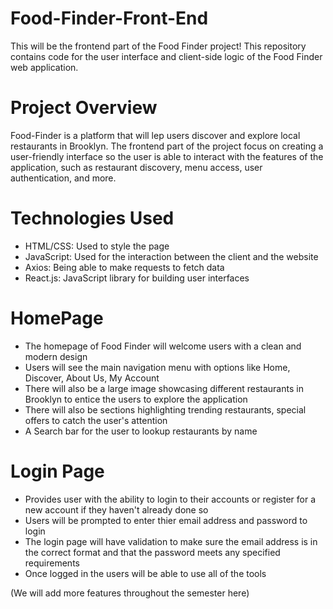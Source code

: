 # Food-Finder-Front-End
This will be the frontend part of the Food Finder project! This repository contains code for the user interface and client-side logic of the Food Finder web application.

# Project Overview
Food-Finder is a platform that will lep users discover and explore local restaurants in Brooklyn. The frontend part of the project focus on creating a user-friendly interface so the user is able to interact with the features of the application, such as restaurant discovery, menu access, user authentication, and more.

# Technologies Used
- HTML/CSS: Used to style the page
- JavaScript: Used for the interaction between the client and the website
- Axios: Being able to make requests to fetch data
- React.js: JavaScript library for building user interfaces

# HomePage
- The homepage of Food Finder will welcome users with a clean and modern design
- Users will see the main navigation menu with options like Home, Discover, About Us, My Account
- There will also be a large image showcasing different restaurants in Brooklyn to entice the users to explore the application
- There will also be sections highlighting trending restaurants, special offers to catch the user's attention
- A Search bar for the user to lookup restaurants by name

# Login Page
- Provides user with the ability to login to their accounts or register for a new account if they haven't already done so
- Users will be prompted to enter thier email address and password to login
- The login page will have validation to make sure the email address is in the correct format and that the password meets any specified requirements
- Once logged in the users will be able to use all of the tools

(We will add more features throughout the semester here)




